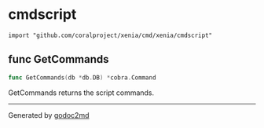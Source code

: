 
# cmdscript
    import "github.com/coralproject/xenia/cmd/xenia/cmdscript"






## func GetCommands
``` go
func GetCommands(db *db.DB) *cobra.Command
```
GetCommands returns the script commands.









- - -
Generated by [godoc2md](http://godoc.org/github.com/davecheney/godoc2md)